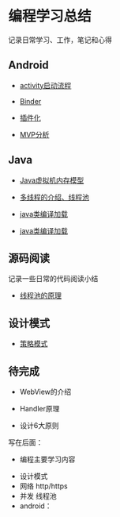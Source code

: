 # 编程学习总结
记录日常学习、工作，笔记和心得

## Android

- [activity启动流程](https://github.com/mirindalover/SummaryOfProgrammingLearning/blob/master/android/activity启动流程.md)

- [Binder](https://github.com/mirindalover/SkillLearning/blob/master/android/Binder.md)

- [插件化](https://github.com/mirindalover/SkillLearning/blob/master/android/%E6%8F%92%E4%BB%B6%E5%8C%96.md)

- [MVP分析](https://github.com/mirindalover/SummaryOfProgrammingLearning/blob/master/android/MVP.md)

## Java

- [Java虚拟机内存模型](https://github.com/mirindalover/SummaryOfProgrammingLearning/blob/master/java/虚拟机.md)

- [多线程的介绍、线程池](https://github.com/mirindalover/SummaryOfProgrammingLearning/blob/master/java/多线程.md)

- [java类编译加载](https://github.com/mirindalover/SummaryOfProgrammingLearning/blob/master/java/java类编译加载.md)

- [java类编译加载](https://github.com/mirindalover/SummaryOfProgrammingLearning/blob/master/java/注解和泛型.md)

##	源码阅读

记录一些日常的代码阅读小结

-	[线程池的原理](https://github.com/mirindalover/SummaryOfProgrammingLearning/blob/master/ReadTheFuckingSourceCode/ThreadPool)

##	设计模式

-	[策略模式](https://github.com/mirindalover/SummaryOfProgrammingLearning/blob/master/designPattern/%E7%AD%96%E7%95%A5%E6%A8%A1%E5%BC%8F.md)



##	待完成

-	WebView的介绍

-	Handler原理

-	设计6大原则


写在后面：	

-	编程主要学习内容

*	设计模式
*	网络	http/https
*	并发	线程池
*	android：




